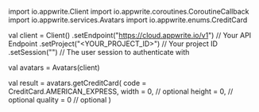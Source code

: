 import io.appwrite.Client
import io.appwrite.coroutines.CoroutineCallback
import io.appwrite.services.Avatars
import io.appwrite.enums.CreditCard

val client = Client()
    .setEndpoint("https://cloud.appwrite.io/v1") // Your API Endpoint
    .setProject("<YOUR_PROJECT_ID>") // Your project ID
    .setSession("") // The user session to authenticate with

val avatars = Avatars(client)

val result = avatars.getCreditCard(
    code =  CreditCard.AMERICAN_EXPRESS,
    width = 0, // optional
    height = 0, // optional
    quality = 0 // optional
)
